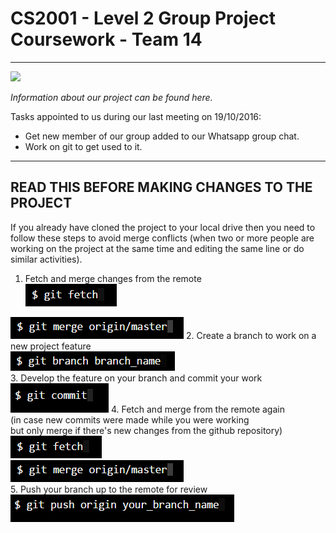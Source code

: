 # CS2001 - Level 2 Group Project Coursework - Team 14
------------------------------------------------------

<img src="https://upload.wikimedia.org/wikipedia/en/b/b6/Brunel_University_Logo.png" height="120">

_Information about our project can be found here._

Tasks appointed to us during our last meeting on 19/10/2016:
- Get new member of our group added to our Whatsapp group chat.  
- Work on git to get used to it.

------------------------------------
READ THIS BEFORE MAKING CHANGES TO THE PROJECT
------------------------------------

If you already have cloned the project to your local drive then you need to follow these steps
to avoid merge conflicts (when two or more people are working on the project at the same time
and editing the same line or do similar activities). 

1. Fetch and merge changes from the remote <br>
<img src="README-img/git-fetch.PNG" title="retrieve the project from github"><br>
<img src="README-img/git-merge.PNG">	
2. Create a branch to work on a new project feature<br>
<img src="README-img/branch.PNG"    title="Create a new branch"><br>
3. Develop the feature on your branch and commit your work<br>
<img src="README-img/git-commit.PNG">
4. Fetch and merge from the remote again <br>
   (in case new commits were made while you were working <br>
    but only merge if there's new changes from the github repository) <br>
    <img src="README-img/git-fetch.PNG"><br>
    <img src="README-img/git-merge.PNG"><br>
    5. Push your branch up to the remote for review <br>
    <img src="README-img/git-push.PNG" title="push changes to the main repository"><br>
